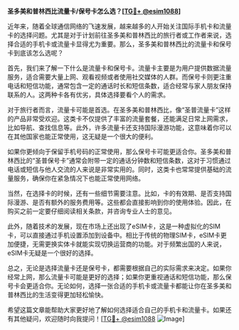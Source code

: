 **圣多美和普林西比流量卡/保号卡怎么选？[[TG💪+ @esim1088](https://t.me/s/esim1088)]**

近年来，随着全球通信网络的飞速发展，越来越多的人开始关注国际手机卡和流量卡的选择问题。尤其是对于计划前往圣多美和普林西比的旅行者或工作者来说，选择合适的手机卡或流量卡显得尤为重要。那么，圣多美和普林西比的流量卡和保号卡到底该怎么选呢？

首先，我们来了解一下什么是流量卡和保号卡。流量卡主要是为用户提供数据流量服务，适合需要大量上网、观看视频或者使用社交媒体的人群。而保号卡则更注重电话和短信功能，通常包含一定的通话时长和短信条数，适合经常与家人朋友保持联系的人。这两种卡各有优劣，具体选择要看个人的需求。

对于旅行者而言，流量卡可能是首选。在圣多美和普林西比，像“圣普流量卡”这样的产品非常受欢迎。这类卡不仅提供了丰富的流量套餐，还能满足日常上网需求，比如导航、查找信息等。此外，许多流量卡还支持国际漫游功能，这意味着你可以在其他国家也能正常使用，这无疑是一个很大的便利。

如果你更倾向于保留手机号码的正常使用，那么保号卡可能更适合你。圣多美和普林西比的“圣普保号卡”通常会附带一定的通话分钟数和短信条数，这对于习惯通过电话或短信与他人交流的人来说是非常实用的。同时，这类卡也常常提供基础的流量服务，确保你在紧急情况下也能正常使用网络。

当然，在选择卡的时候，还有一些细节需要注意。比如，卡的有效期、是否支持国际漫游、是否有额外的服务费用等。这些都会直接影响到你的使用体验。因此，在购买之前一定要仔细阅读相关条款，并咨询专业人士的意见。

此外，随着技术的发展，现在市场上还出现了eSIM卡，这是一种虚拟化的SIM卡，可以直接通过手机设置添加到设备中。相比于传统的物理SIM卡，eSIM卡更加便捷，无需更换实体卡就能实现切换运营商的功能。对于频繁出国的人来说，eSIM卡无疑是一个很好的选择。

总之，无论是选择流量卡还是保号卡，都需要根据自己的实际需求来决定。如果你经常上网，那么流量卡可能是更好的选择；如果你更重视通话和短信功能，那么保号卡会更适合你。无论如何，选择一张合适的手机卡或流量卡都能让你在圣多美和普林西比的生活变得更加轻松愉快。

希望这篇文章能帮助大家更好地了解如何选择适合自己的手机卡和流量卡。如果还有其他疑问，欢迎随时向我提问！[[TG💪+ @esim1088](https://t.me/s/esim1088) ![Image](https://i.postimg.cc/4NQfJmqS/Snipaste-2025-05-13-00-14-12.png)]